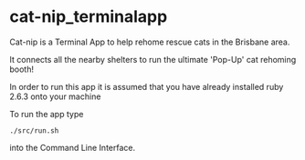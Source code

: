 # cat-nip_terminalapp #

Cat-nip is a Terminal App to help rehome rescue cats in the Brisbane area. 

It connects all the nearby shelters to run the ultimate 'Pop-Up' cat rehoming booth!

In order to run this app it is assumed that you have already installed ruby 2.6.3 onto your machine

To run the app type

`./src/run.sh`

into the Command Line Interface.

